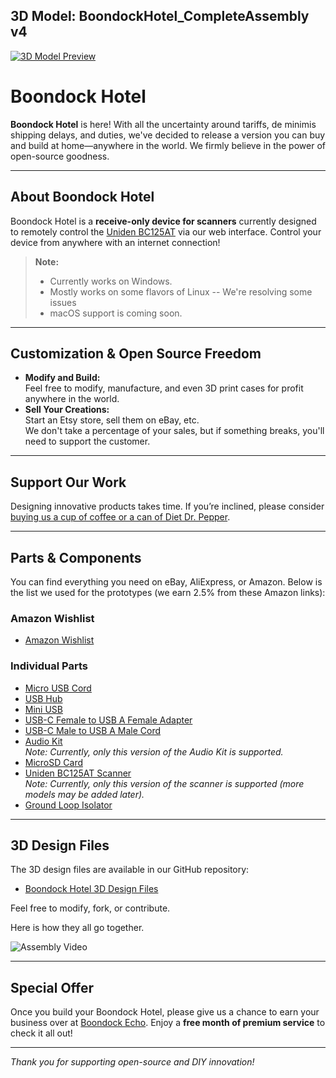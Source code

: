 ## 3D Model: BoondockHotel_CompleteAssembly v4
[![3D Model Preview](https://github.com/user-attachments/assets/ce1674d1-0fea-459d-8531-50969a107050)](https://github.com/Boondock-Echo/Boondock-Hardware/blob/main/Boondock-Hotel/3DFiles/BoondockHotel_CompleteAssembly%20v4.stl)

# Boondock Hotel

**Boondock Hotel** is here! With all the uncertainty around tariffs, de minimis shipping delays, and duties, we've decided to release a version you can buy and build at home—anywhere in the world. We firmly believe in the power of open-source goodness.

---

## About Boondock Hotel

Boondock Hotel is a **receive-only device for scanners** currently designed to remotely control the [Uniden BC125AT](https://amzn.to/3DtEq3F) via our web interface. Control your device from anywhere with an internet connection!

> **Note:**  
> - Currently works on Windows.  
> - Mostly works on some flavors of Linux -- We're resolving some issues
> - macOS support is coming soon.

---

## Customization & Open Source Freedom

- **Modify and Build:**  
  Feel free to modify, manufacture, and even 3D print cases for profit anywhere in the world.
- **Sell Your Creations:**  
  Start an Etsy store, sell them on eBay, etc.  
  We don't take a percentage of your sales, but if something breaks, you'll need to support the customer.

---

## Support Our Work

Designing innovative products takes time. 
If you’re inclined, please consider [buying us a cup of coffee or a can of Diet Dr. Pepper](https://www.paypal.com/ncp/payment/ZGAUS5ZF8CGH6).

---

## Parts & Components

You can find everything you need on eBay, AliExpress, or Amazon. Below is the list we used for the prototypes (we earn 2.5% from these Amazon links):

### Amazon Wishlist
- [Amazon Wishlist](https://www.amazon.com/hz/wishlist/ls/38CLS1T7VIC0?ref_=wl_share)

### Individual Parts
- [Micro USB Cord](https://amzn.to/41zijAU)
- [USB Hub](https://amzn.to/3XATjrG)
- [Mini USB](https://amzn.to/4iCurYD)
- [USB-C Female to USB A Female Adapter](https://amzn.to/3XxkQu3)
- [USB-C Male to USB A Male Cord](https://amzn.to/4iC329i)
- [Audio Kit](https://amzn.to/41BS4tv)  
  *Note: Currently, only this version of the Audio Kit is supported.*
- [MicroSD Card](https://amzn.to/3FczcK6)
- [Uniden BC125AT Scanner](https://amzn.to/3DtEq3F)  
  *Note: Currently, only this version of the scanner is supported (more models may be added later).*
- [Ground Loop Isolator](https://amzn.to/4iAjIxV)

---

## 3D Design Files

The 3D design files are available in our GitHub repository:

- [Boondock Hotel 3D Design Files](https://github.com/Boondock-Echo/Boondock-Hardware/tree/11cf6c4d8327e0f3b61fcb1ea79894d121b96836/Boondock-Hotel)

Feel free to modify, fork, or contribute.

Here is how they all go together.

![Assembly Video](https://github.com/Boondock-Echo/Boondock-Hardware/blob/main/Boondock-Hotel/Media%20Assets/Videos/BoondockHotelAssembly.gif)

---

## Special Offer

Once you build your Boondock Hotel, please give us a chance to earn your business over at [Boondock Echo](http://www.boondockecho.com). Enjoy a **free month of premium service** to check it all out!

---

*Thank you for supporting open-source and DIY innovation!*
